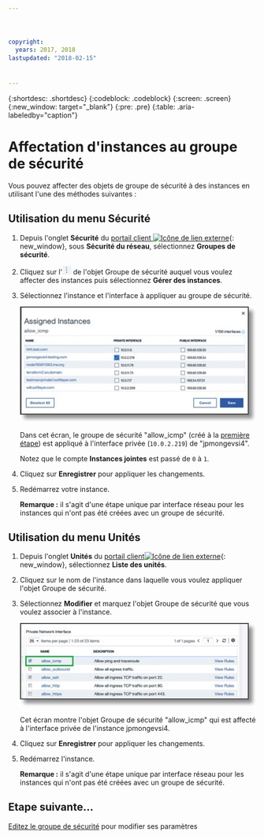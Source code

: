 ```yaml
---



copyright:
  years: 2017, 2018
lastupdated: "2018-02-15"


---
```


{:shortdesc: .shortdesc}
{:codeblock: .codeblock}
{:screen: .screen}
{:new_window: target="_blank"}
{:pre: .pre}
{:table: .aria-labeledby="caption"}

# Affectation d'instances au groupe de sécurité
Vous pouvez affecter des objets de groupe de sécurité à des instances en utilisant l'une des méthodes suivantes :

## Utilisation du menu Sécurité

1. Depuis l'onglet **Sécurité** du [portail client ![Icône de lien externe](../../icons/launch-glyph.svg "Icône de lien externe")](https://control.softlayer.com/){: new_window}, sous **Sécurité du réseau**, sélectionnez **Groupes de sécurité**.
2. Cliquez sur l'![icône Plus](./images/more_icon.jpg) de l'objet Groupe de sécurité auquel vous voulez affecter des instances puis sélectionnez **Gérer des instances**.
3. Sélectionnez l'instance et l'interface à appliquer au groupe de sécurité.

	![Instances affectées](./images/security_assign.jpg)

	Dans cet écran, le groupe de sécurité "allow_icmp" (créé à la [première étape](csg_create.html)) est appliqué à l'interface privée (`10.0.2.219`) de "jpmongevsi4".

	Notez que le compte **Instances jointes** est passé de `0` à `1`.

4. Cliquez sur **Enregistrer** pour appliquer les changements.

5. Redémarrez votre instance.

	**Remarque :** il s'agit d'une étape unique par interface réseau pour les instances qui n'ont pas été créées avec un groupe de sécurité.

## Utilisation du menu Unités

1. Depuis l'onglet **Unités** du [portail client![Icône de lien externe](../../icons/launch-glyph.svg "Icône de lien externe")](https://control.softlayer.com/){: new_window}, sélectionnez **Liste des unités**.
2. Cliquez sur le nom de l'instance dans laquelle vous voulez appliquer l'objet Groupe de sécurité.
3. Sélectionnez **Modifier** et marquez l'objet Groupe de sécurité que vous voulez associer à l'instance.

	![Interface réseau privé](./images/device_assign.jpg)

	Cet écran montre  l'objet Groupe de sécurité "allow_icmp" qui est affecté à l'interface privée de l'instance jpmongevsi4.
4. Cliquez sur **Enregistrer** pour appliquer les changements.

5. Redémarrez l'instance.

	**Remarque :** il s'agit d'une étape unique par interface réseau pour les instances qui n'ont pas été créées avec un groupe de sécurité.

## Etape suivante...
[Editez le groupe de sécurité](csg_edit.html) pour modifier ses paramètres  
